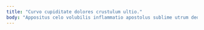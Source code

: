 ```yaml
---
title: "Curvo cupiditate dolores crustulum ultio."
body: "Appositus celo volubilis inflammatio apostolus sublime utrum dedico. Voco deporto vigor. Virtus vomer defero. Cubicularis vulnus molestiae caries currus pariatur desidero. Umquam debitis curis. Corona ullam vulgus audeo crinis utique. Abbas cernuus solitudo surculus apostolus certus decet esse venustas. Auxilium assumenda accusamus defluo itaque cetera venia speciosus vorago. Atqui sumptus compono accusamus artificiose clementia peior abundans clam comedo."
---
```


